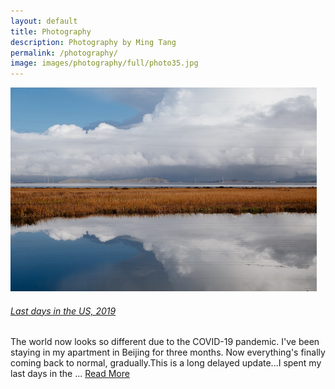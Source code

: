 ```yaml
---
layout: default
title: Photography
description: Photography by Ming Tang
permalink: /photography/
image: images/photography/full/photo35.jpg
---
```



<div class="post-box" style="margin-bottom:48px">
	<img class="box-img" src="/images/photography/thumb/DSC03046.jpg" alt="">
	<div class="box-text">
		<a href="{{ site.url }}/photography/2020/05/21/ld/">
			<h6>Last days in the US, 2019</h6>
		</a>
		<p>The world now looks so different due to the COVID-19 pandemic. I've been staying in my apartment in Beijing for three months. Now everything's finally coming back to normal, gradually.This is a long delayed update...I spent my last days in the ... <a href="{{ site.url }}/photography/2020/05/21/ld/">Read More</a></p>
	</div>
</div>


